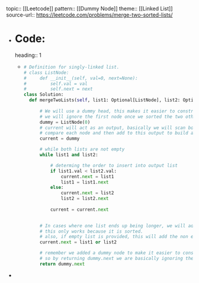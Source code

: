 topic:: [[Leetcode]]
pattern:: [[Dummy Node]]
theme:: [[Linked List]]
source-url:: https://leetcode.com/problems/merge-two-sorted-lists/
- # Code:
  heading:: 1
	- ```python
	  # Definition for singly-linked list.
	  # class ListNode:
	  #     def __init__(self, val=0, next=None):
	  #         self.val = val
	  #         self.next = next
	  class Solution:
	    def mergeTwoLists(self, list1: Optional[ListNode], list2: Optional[ListNode]) -> Optional[ListNode]:
	        
	        # We will use a dummy head, this makes it easier to construct an output.
	        # we will ignore the first node once we sorted the two others.
	        dummy = ListNode(0)
	        # current will act as an output, basically we will scan both lists at the same time, 
	        # compare each node and then add to this output to build a sorted linked list.
	        current = dummy
	  
	        # while both lists are not empty
	        while list1 and list2:
	  
	            # determing the order to insert into output list
	            if list1.val < list2.val:
	                current.next = list1
	                list1 = list1.next
	            else:
	                current.next = list2
	                list2 = list2.next
	            
	            current = current.next
	        
	  
	        # In cases where one list ends up being longer, we will add on the remaining list
	        # this only works because it is sorted.
	        # also, if empty list is provided, this will add the non empty to out output
	        current.next = list1 or list2
	  
	        # remember we added a dummy node to make it easier to construct an output linked list
	        # so by returning dummy.next we are basically ignoring the first node which we added
	        return dummy.next
	  ```
-